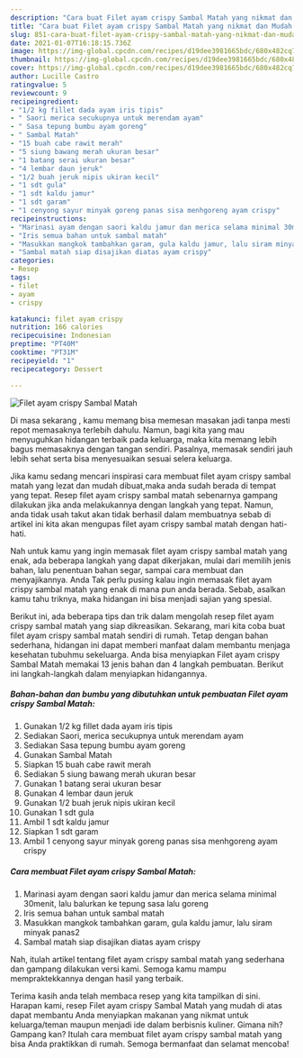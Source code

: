 ```yaml
---
description: "Cara buat Filet ayam crispy Sambal Matah yang nikmat dan Mudah Dibuat"
title: "Cara buat Filet ayam crispy Sambal Matah yang nikmat dan Mudah Dibuat"
slug: 851-cara-buat-filet-ayam-crispy-sambal-matah-yang-nikmat-dan-mudah-dibuat
date: 2021-01-07T16:18:15.736Z
image: https://img-global.cpcdn.com/recipes/d19dee3981665bdc/680x482cq70/filet-ayam-crispy-sambal-matah-foto-resep-utama.jpg
thumbnail: https://img-global.cpcdn.com/recipes/d19dee3981665bdc/680x482cq70/filet-ayam-crispy-sambal-matah-foto-resep-utama.jpg
cover: https://img-global.cpcdn.com/recipes/d19dee3981665bdc/680x482cq70/filet-ayam-crispy-sambal-matah-foto-resep-utama.jpg
author: Lucille Castro
ratingvalue: 5
reviewcount: 9
recipeingredient:
- "1/2 kg fillet dada ayam iris tipis"
- " Saori merica secukupnya untuk merendam ayam"
- " Sasa tepung bumbu ayam goreng"
- " Sambal Matah"
- "15 buah cabe rawit merah"
- "5 siung bawang merah ukuran besar"
- "1 batang serai ukuran besar"
- "4 lembar daun jeruk"
- "1/2 buah jeruk nipis ukiran kecil"
- "1 sdt gula"
- "1 sdt kaldu jamur"
- "1 sdt garam"
- "1 cenyong sayur minyak goreng panas sisa menhgoreng ayam crispy"
recipeinstructions:
- "Marinasi ayam dengan saori kaldu jamur dan merica selama minimal 30menit, lalu balurkan ke tepung sasa lalu goreng"
- "Iris semua bahan untuk sambal matah"
- "Masukkan mangkok tambahkan garam, gula kaldu jamur, lalu siram minyak panas2"
- "Sambal matah siap disajikan diatas ayam crispy"
categories:
- Resep
tags:
- filet
- ayam
- crispy

katakunci: filet ayam crispy 
nutrition: 166 calories
recipecuisine: Indonesian
preptime: "PT40M"
cooktime: "PT31M"
recipeyield: "1"
recipecategory: Dessert

---
```



![Filet ayam crispy Sambal Matah](https://img-global.cpcdn.com/recipes/d19dee3981665bdc/680x482cq70/filet-ayam-crispy-sambal-matah-foto-resep-utama.jpg)

Di masa  sekarang , kamu memang bisa memesan masakan jadi tanpa mesti repot memasaknya terlebih dahulu. Namun, bagi kita yang mau menyuguhkan hidangan terbaik pada keluarga, maka kita memang lebih bagus memasaknya dengan tangan sendiri. Pasalnya, memasak sendiri jauh lebih sehat serta bisa menyesuaikan sesuai selera keluarga.

Jika kamu sedang mencari inspirasi cara membuat filet ayam crispy sambal matah yang lezat dan mudah dibuat,maka anda sudah berada di tempat yang tepat. Resep filet ayam crispy sambal matah  sebenarnya gampang dilakukan jika anda melakukannya dengan langkah yang tepat. Namun, anda tidak usah takut akan tidak berhasil dalam membuatnya 
sebab di artikel ini kita akan mengupas filet ayam crispy sambal matah dengan hati-hati.  



Nah untuk kamu yang ingin memasak filet ayam crispy sambal matah yang enak, ada beberapa langkah yang dapat dikerjakan, mulai dari memilih jenis bahan, lalu penentuan bahan segar, sampai cara membuat dan menyajikannya. Anda Tak perlu pusing kalau ingin memasak filet ayam crispy sambal matah yang enak di mana pun anda berada. Sebab, asalkan kamu  tahu triknya, maka hidangan ini bisa menjadi sajian yang spesial.

Berikut ini, ada beberapa tips dan trik dalam mengolah resep filet ayam crispy sambal matah yang siap dikreasikan. Sekarang, mari kita coba buat filet ayam crispy sambal matah sendiri di rumah. Tetap dengan bahan sederhana, hidangan ini dapat memberi manfaat dalam membantu menjaga kesehatan tubuhmu sekeluarga. Anda bisa menyiapkan Filet ayam crispy Sambal Matah memakai 13 jenis bahan dan 4 langkah pembuatan. Berikut ini langkah-langkah dalam menyiapkan hidangannya.

<!--inarticleads1-->

##### Bahan-bahan dan bumbu yang dibutuhkan untuk pembuatan Filet ayam crispy Sambal Matah:

1. Gunakan 1/2 kg fillet dada ayam iris tipis
1. Sediakan  Saori, merica secukupnya untuk merendam ayam
1. Sediakan  Sasa tepung bumbu ayam goreng
1. Gunakan  Sambal Matah
1. Siapkan 15 buah cabe rawit merah
1. Sediakan 5 siung bawang merah ukuran besar
1. Gunakan 1 batang serai ukuran besar
1. Gunakan 4 lembar daun jeruk
1. Gunakan 1/2 buah jeruk nipis ukiran kecil
1. Gunakan 1 sdt gula
1. Ambil 1 sdt kaldu jamur
1. Siapkan 1 sdt garam
1. Ambil 1 cenyong sayur minyak goreng panas sisa menhgoreng ayam crispy




<!--inarticleads2-->

##### Cara membuat Filet ayam crispy Sambal Matah:

1. Marinasi ayam dengan saori kaldu jamur dan merica selama minimal 30menit, lalu balurkan ke tepung sasa lalu goreng
1. Iris semua bahan untuk sambal matah
1. Masukkan mangkok tambahkan garam, gula kaldu jamur, lalu siram minyak panas2
1. Sambal matah siap disajikan diatas ayam crispy




Nah, itulah artikel tentang  filet ayam crispy sambal matah  yang sederhana dan gampang dilakukan versi kami. Semoga kamu mampu mempraktekkannya dengan hasil yang terbaik. 

Terima kasih anda telah membaca resep yang kita tampilkan di sini. Harapan kami, resep  Filet ayam crispy Sambal Matah yang mudah di atas dapat membantu Anda menyiapkan makanan yang nikmat untuk keluarga/teman maupun menjadi ide dalam berbisnis kuliner. Gimana nih? Gampang kan? Itulah cara membuat filet ayam crispy sambal matah yang bisa Anda praktikkan di rumah. Semoga bermanfaat dan selamat mencoba!

